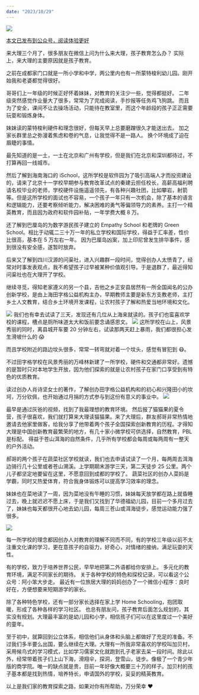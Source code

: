 ```yaml
---
date: "2023/10/29"
---
```


<img src='/_image/2023-10-29/1.jpg' />

[本文已发布到公众号，阅读体验更好](https://mp.weixin.qq.com/s/pp-hbd9m8JJ3UyUqLLfrZw)

来大理三个月了，很多朋友在微信上问为什么来大理，孩子教育怎么办？
实际上，来大理的主要原因就是孩子教育。

之前在成都家门口就是一所小学和中学，两公里内也有一所蒙特梭利幼儿园。刚开始我和老婆都觉得很好。

哥哥们上一年级的时候正好怀着妹妹，对教育的关注少一些，觉得都挺好。
二年级突然感觉作业量大了很多，常常为了完成阅读，手抄报等任务鸡飞狗跳。
而且为了安全，课间不让去操场活动，只能待在教室里，而这个年龄段的孩子正正需要玩耍和锻炼身体。

妹妹读的蒙特梭利硬件和理念很好，但每天早上总要磨蹭很久才能送出去。
加之家长群里总之弥漫着焦虑和卷的气息，让我觉得不是一路人。
换个环境成了迫在眉睫的事情。

最先知道的是一土，一土在北京和广州有学校，但是我们在北京和深圳都待过，不打算再回一线城市。

然后了解到海南海口的 iSchool，这所学校是软件园为了吸引高端人才而投资建设的，请来了北京十一学校早期参与教育改革试点的秦建云担任校长，高薪高福利聘请名校毕业的老师，学校硬件设施遥遥领先，有各种兴趣社团，比如攀岩，射箭等。但是这所学校的面试也不容易，一个孩子一年只有一次机会，除了基本的语言和逻辑能力，还要考察倾听能力，解决困难的勇气等偏领导力的素养。主打一个精英教育，而且因为政府和软件园补贴，一年学费大概 8 万。

还了解到巴厘岛的为数字游民孩子建立的 Empathy School 和老牌的 Green School。相比于动辄二三十万一年的私立学校和国际学校，得益于汇率差，性价比很高，基本在 5 万左右一年。
因为巴厘岛凶案，加上印尼曾发生排华事件，感到很没有安全感，遂暂时放弃。

后来又了解到四川汉源的问渠社，进入兴趣群一段时间，觉得创办人太愤青了，经常对时事发表观点，我不希望孩子过早被某种价值观引导。于是退群了，最近得知问渠社也在大理开了学校。

继续寻觅，得知老家遵义的另一个县，吉他之乡正安县居然有一所全国闻名的公办创新学校，是由上海田字格公益机构主办，早期教师主要是新东方支教老师，主打乡土人文教育，结合乡土环境开发课程，让农村孩子了解和热爱当地环境和文化。

<img src='/_image/2023-10-29/2.jpg' />
我们也有幸去试读了三天，发现还有几位从上海来就读的。孩子们也蛮喜欢学校的课程，槽点是厕所味道太大和饭前要念诵感恩文。

<img src='/_image/2023-10-29/3.jpg' />
这所学校在山上，风景秀丽的同时，离县城开车要 20 分钟左右，试读那两天赶上暴雨，我们都很担心发生滑坡什么的 😱

而且学校附近的路边坟头很多，常常一转弯就对着一个坟头，感觉有冒犯到 😷。

不过田字格学校在风景秀丽的万峰林新建了一所学校，硬件和交通都非常好。遗憾的是暂时只对本地学生开放，因为他们探索的就是让农村孩子在家门口享受到有特色的优质教育。

读过创办人肖诗坚女士的著作，了解创办田字格公益机构和的初心和兴隆田小的坎坷，万分钦佩，也开始通过月捐的方式参与到这份有意义的事业中。
<img src='/_image/2023-10-29/4.jpg' />

最早是通过灰爸的视频，找到了我最理想的教育环境。
然后报了猫猫果的夏令营，孩子很喜欢，我们就打算来大理读猫猫果。来了大理后，群友郝哥非常热情地邀请去他家里做客，给我分享了他带着两个孩子全国探索创新教育的历程。才得知大理是中国创新教育最繁荣的地方，有几十家小微学校可供选择，自然教育，PBL 是标配。
得益于苍山洱海的自然条件，几乎所有学校都会每周或每两周有一整天的户外活动。

郝哥的两个孩子在蔬菜社区学校就读，我们也去申请试读了一个月，每两周去洱海边骑行几十公里或者苍山溯溪。上学期期末游学三天，第二天徒步 25 公里。两个儿子都坚定地要留在这里，不愿意回到成都的学校了。
蔬菜社区的创办人菜妈是学霸，同时又热爱体育，符合我身体锻炼可以提高学习效率的理念。

妹妹也在菜地读了一周，因为菜地没有午睡的习惯，妹妹每天放学都在路上就昏睡过去，晚上就迟迟不愿上床，于是我们又找到了华德福幼儿园，目前一个多月过去了，妹妹也每天都很开心地去幼儿园，每周三苍山或洱海徒步，感觉运动能力强了很多。

<img src='/_image/2023-10-29/5.jpg' />

每一所学校的理念都因创办人对教育的理解不同而不同，有的学校三年级以前不太注重文化课的学习，更在意孩子的自驱力，好奇心，对情绪的接纳，满足玩耍的天性。

有的学校，致力于培养世界公民，早早地把第二外语都给你安排上。
多元化的教育环境，满足不同家长的期待。
关于各种学校的特色和探校记录，可以看这个公众号：阿小笨大步走。
最近有一位旅居大理的妈妈创办了一个微信小程序：良时好在，方便想要来短期游学的家长。

除了各种特色学校，还有一部分家长选择在家上学 Home Schooling，抱团取暖，形成了各种各样的学习社区。
也总有朋友问，孩子教育后面怎么规划的，其实没有规划。大理最丰富的是幼儿园和小学，相信孩子们可以在这里度过一个美好的童年。

至于初中，就算回到公立体系，相信他们从身体和头脑上都做好了充足的准备。不过我们多半要么出国，要么继续在大理。大理有一所我非常喜欢的学校叫加贝村，采用候鸟式的学习模式，比如学习儒家文化就跑到孔子老家去呆一段时间。除此以外，经常带着孩子们上山下海，滑翔伞，探洞，登雪山，徒步。像极了一个青少年版的商学院。唯一的缺点就是贵，目前一年好像大概要三十万的样子。加贝村的孩子基本都是找到热情，培养特长，申请国外的学校，妥妥的精英教育。

以上是我们家的教育探索之路，如果对你有所帮助，万分荣幸 ❤️
